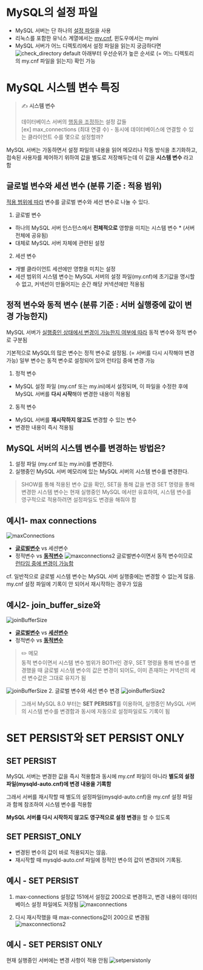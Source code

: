 # MySQL의 설정 파일
* MySQL 서버는 단 하나의 <u>설정 파일</u>을 사용
* 리눅스를 포함한 유닉스 계열에서는 <u>my.cnf</u>, 윈도우에서는 myini
* MySQL 서버가 어느 디렉토리에서 설정 파일을 읽는지 궁금하다면
![check_directory](./images/check_myini_directory.png)
default 아래부터 우선순위가 높은 순서로 (= 어느 디렉토리의 my.cnf 파일을 읽는지) 확인 가능

# MySQL 시스템 변수 특징
> ✍️ **시스템 변수**<br><br>
> 데이터베이스 서버의 <u>행동을 조정하는</u> 설정 값들<br>
> [ex] max_connections (최대 연결 수) - 동시에 데이터베이스에 연결할 수 있는 클라이언트 수를 몇으로 설정할까?


MySQL 서버는 가동하면서 설정 파일의 내용을 읽어 메모리나 작동 방식을 초기화하고, 접속된 사용자를 제어하기 위하여 값을 별도로 저장해두는데 이 값을 **시스템 변수** 라고 함

## 글로벌 변수와 세션 변수 (분류 기준 : 적용 범위)
<u>적용 범위에 따라</u> 변수를 글로벌 변수와 세션 변수로 나눌 수 있다.
1. 글로벌 변수
* 하나의 MySQL 서버 인스턴스에서 **전체적으로** 영향을 미치는 시스템 변수 * (서버 전체에 공유됨)
* 대체로 MySQL 서버 자체에 관련된 설정

2. 세션 변수
* 개별 클라이언트 세션에만 영향을 미치는 설정
* 세션 범위의 시스템 변수는 MySQL 서버의 설정 파일(my.cnf)에 초기값을 명시할 수 없고, 커넥션이 만들어지는 순간 해당 커넥션에만 적용됨

## 정적 변수와 동적 변수 (분류 기준 : 서버 실행중에 값이 변경 가능한지)
MySQL 서버가 <u>실행중인 상태에서 변경이 가능한지 여부에 따라</u> 동적 변수와 정적 변수로 구분됨

기본적으로 MySQL의 많은 변수는 정적 변수로 설정됨. (= 서버를 다시 시작해야 변경 가능) 일부 변수는 동적 변수로 설정되어 있어 런타임 중에 변경 가능


1. 정적 변수
* MySQL 설정 파일 (my.cnf 또는 my.ini)에서 설정되며, 이 파일을 수정한 후에 MySQL 서버를 **다시 시작**해야 변경한 내용이 적용됨

2. 동적 변수
* MySQL 서버를 **재시작하지 않고도** 변경할 수 있는 변수
* 변경한 내용이 즉시 적용됨

## MySQL 서버의 시스템 변수를 변경하는 방법은?
1. 설정 파일 (my.cnf 또는 my.ini)를 변경한다.
2. 실행중인 MySQL 서버 메모리에 있는 MySQL 서버의 시스템 변수를 변경한다.
> SHOW를 통해 적용된 변수 값을 확인, SET을 통해 값을 변경
> SET 명령을 통해 변경한 시스템 변수는 현재 실행중인 MySQL 에서만 유효하여, 시스템 변수를 영구적으로 적용하려면 설정파일도 변경을 해줘야 함

## 예시1- max connections
![maxConnections](./images/max_connection.png)
* <u>**글로벌변수**</u> vs 세션변수
* 정적변수 vs <u>**동적변수**</u>
![maxconnections2](./images/maxConnections.png)
글로벌변수이면서 동적 변수이므로 <u>런타임 중에 변경이 가능함</u> 

cf. 일반적으로 글로벌 시스템 변수는 MySQL 서버 실행중에는 변경할 수 없는게 많음. my.cnf 설정 파일에 기록이 안 되어서 재시작하는 경우가 있음

## 예시2- join_buffer_size와 
![joinBufferSize](./images/joinbuffer.png)
* <u>**글로벌변수**</u> vs <u>**세션변수**</u>
* 정적변수 vs <u>**동적변수**</u>
> ✏️ 메모 <br>
> 동적 변수이면서 시스템 변수 범위가 BOTH인 경우, SET 명령을 통해 변수를 변경했을 때 글로벌 시스템 변수의 값은 변경이 되어도, 이미 존재하는 커넥션의 세션 변수값은 그대로 유지가 됨


![joinBufferSize](./images/joinbuffersize.jpg)
2. 글로벌 변수와 세션 변수 변경
![joinBufferSize2](./images/joinbuffersize2.jpg)

> 그래서 MySQL 8.0 부터는 **SET PERSIST**를 이용하여, 실행중인 MySQL 서버의 시스템 변수를 변경함과 동시에 자동으로 설정파일로도 기록이 됨

# SET PERSIST와 SET PERSIST ONLY
## SET PERSIST
MySQL 서버는 변경한 값을 즉시 적용함과 동시에 my.cnf 파일이 아니라 **별도의 설정파일(mysqld-auto.cnf)에 변경 내용을 기록함**

그래서 서버를 재시작할 때 별도의 설정파일(mysqld-auto.cnf)을 my.cnf 설정 파일과 함께 참조하여 시스템 변수를 적용함

 **MySQL 서버를 다시 시작하지 않고도 영구적으로 설정 변경**을 할 수 있도록


## SET PERSIST_ONLY
* 변경된 변수의 값이 바로 적용되지는 않음.
* 재시작할 때 mysqld-auto.cnf 파일에 정적인 변수의 값이 변경되어 기록됨.


## 예시 - SET PERSIST 
1. max-connections 설정값 151에서 설정값 200으로 변경하고, 변경 내용이 데이터베이스 설정 파일에도 저장됨
![maxconnections](./images/setpersist.png)

2. 다시 재시작했을 때 max-connections값이 200으로 변경됨
![maxconnections2](./images/setpersist2.png)

## 예시 - SET PERSIST ONLY
현재 실행중인 서버에는 변경 사항이 적용 안됨
![setpersistonly](./images/setpersistonly.png)
